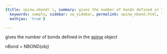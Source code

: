 ```yaml
---
{title: spinw.nbond( ), summary: gives the number of bonds defined in the spinw object,
  keywords: sample, sidebar: sw_sidebar, permalink: spinw_nbond.html, folder: spinw,
  mathjax: 'true'}

---
```

gives the number of bonds defined in the [spinw](spinw.html) object
 
nBond = NBOND(obj)
 

